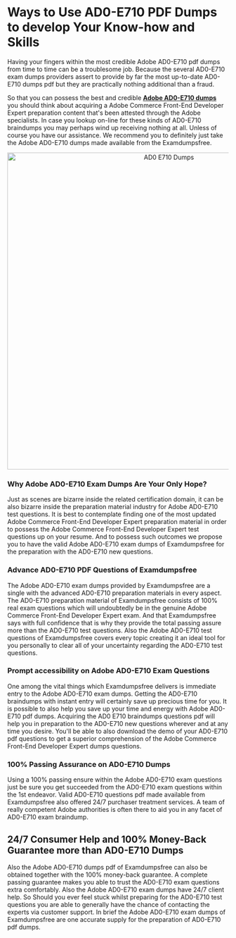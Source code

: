 <h1>Ways to Use AD0-E710 PDF Dumps to develop Your Know-how and Skills</h1>
<p>Having your fingers within the most credible Adobe AD0-E710 pdf dumps from time to time can be a troublesome job. Because the several AD0-E710 exam dumps providers assert to provide by far the most up-to-date AD0-E710 dumps pdf but they are practically nothing additional than a fraud.</p>
<p>So that you can possess the best and credible <strong><a href="https://examdumpsfree.com/AD0-E710-exam-dumps">Adobe AD0-E710 dumps</a></strong> you should think about acquiring a Adobe Commerce Front-End Developer Expert preparation content that's been attested through the Adobe specialists. In case you lookup on-line for these kinds of AD0-E710 braindumps you may perhaps wind up receiving nothing at all. Unless of course you have our assistance. We recommend you to definitely just take the Adobe AD0-E710 dumps made available from the Examdumpsfree.</p>
<p style="text-align: center;"><a href="https://examdumpsfree.com/AD0-E710-exam-dumps"><img src="https://i.ibb.co/yV3fvNg/Exam-Dumps-Free.png" alt="AD0 E710 Dumps" width="720" /></a></p>
<h3>Why Adobe AD0-E710 Exam Dumps Are Your Only Hope?</h3>
<p>Just as scenes are bizarre inside the related certification domain, it can be also bizarre inside the preparation material industry for Adobe AD0-E710 test questions. It is best to contemplate finding one of the most updated Adobe Commerce Front-End Developer Expert preparation material in order to possess the Adobe Commerce Front-End Developer Expert test questions up on your resume. And to possess such outcomes we propose you to have the valid Adobe AD0-E710 exam dumps of Examdumpsfree for the preparation with the AD0-E710 new questions.</p>
<h3><strong>Advance AD0-E710 PDF Questions of Examdumpsfree</strong></h3>
<p>The Adobe AD0-E710 exam dumps provided by Examdumpsfree are a single with the advanced AD0-E710 preparation materials in every aspect. The AD0-E710 preparation material of Examdumpsfree consists of 100% real exam questions which will undoubtedly be in the genuine Adobe Commerce Front-End Developer Expert exam. And that Examdumpsfree says with full confidence that is why they provide the total passing assure more than the AD0-E710 test questions. Also the Adobe AD0-E710 test questions of Examdumpsfree covers every topic creating it an ideal tool for you personally to clear all of your uncertainty regarding the AD0-E710 test questions.</p>
<h3><strong>Prompt accessibility on Adobe AD0-E710 Exam Questions</strong></h3>
<p>One among the vital things which Examdumpsfree delivers is immediate entry to the Adobe AD0-E710 exam dumps. Getting the AD0-E710 braindumps with instant entry will certainly save up precious time for you. It is possible to also help you save up your time and energy with Adobe AD0-E710 pdf dumps. Acquiring the AD0 E710 braindumps questions pdf will help you in preparation to the AD0-E710 new questions wherever and at any time you desire. You'll be able to also download the demo of your AD0-E710 pdf questions to get a superior comprehension of the Adobe Commerce Front-End Developer Expert dumps questions.</p>
<h3><strong>100% Passing Assurance on AD0-E710 Dumps</strong></h3>
<p>Using a 100% passing ensure within the Adobe AD0-E710 exam questions just be sure you get succeeded from the AD0-E710 exam questions within the 1st endeavor. Valid AD0-E710 questions pdf made available from Examdumpsfree also offered 24/7 purchaser treatment services. A team of really competent Adobe authorities is often there to aid you in any facet of AD0-E710 exam braindump.</p>
<h2><strong>24/7 Consumer Help and 100% Money-Back Guarantee more than AD0-E710 Dumps</strong></h2>
<p>Also the Adobe AD0-E710 dumps pdf of Examdumpsfree can also be obtained together with the 100% money-back guarantee. A complete passing guarantee makes you able to trust the AD0-E710 exam questions extra comfortably. Also the Adobe AD0-E710 exam dumps have 24/7 client help. So Should you ever feel stuck whilst preparing for the AD0-E710 test questions you are able to generally have the chance of contacting the experts via customer support. In brief the Adobe AD0-E710 exam dumps of Examdumpsfree are one accurate supply for the preparation of AD0-E710 pdf dumps.</p>
<h3>&nbsp;</h3>
<h3>&nbsp;</h3>
